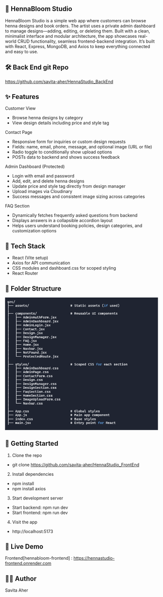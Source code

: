 ## 🌿 HennaBloom Studio 
HennaBloom Studio is a simple web app where customers can browse henna designs and book orders. 
The artist uses a private admin dashboard to manage designs—adding, editing, or deleting them. 
Built with a clean, minimalist interface and modular architecture, the app showcases real-world CRUD 
functionality, seamless frontend-backend integration. It’s built with React, Express, MongoDB, and Axios to keep everything connected and easy to use.

## 🛠️  Back End git Repo
 https://github.com/savita-aher/HennaStudio_BackEnd

## ✨ Features
 Customer View
- Browse henna designs by category
- View design details including price and style tag

Contact Page
- Responsive form for inquiries or custom design requests
- Fields: name, email, phone, message, and optional image (URL or file)
- Radio toggle to conditionally show upload options
- POSTs data to backend and shows success feedback

Admin Dashboard (Protected)
- Login with email and password
- Add, edit, and delete henna designs
- Update price and style tag directly from design manager
- Upload images via Cloudinary
- Success messages and consistent image sizing across categories

FAQ Section
- Dynamically fetches frequently asked questions from backend
- Displays answers in a collapsible accordion layout
- Helps users understand booking policies, design categories, and customization    options


## 🧱 Tech Stack
- React (Vite setup)
- Axios for API communication
- CSS modules and dashboard.css for scoped styling
- React Router 


## 📁 Folder Structure
![Frontend folder structure ](./public/FrontendFolder.png)

## 🚀 Getting Started
1. Clone the repo
- git clone https://github.com/savita-aher/HennaStudio_FrontEnd

2. Install dependencies
- npm install
- npm install axios

3. Start development server
- Start backend: npm run dev
- Start frontend: npm run dev

4. Visit the app
- http://localhost:5173

## 🚀 Live Demo
Frontend[hennabloom-frontend] : https://hennastudio-frontend.onrender.com 

## 👩‍💻 Author
Savita Aher












